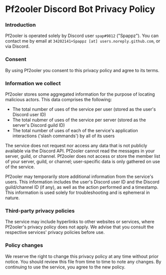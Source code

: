# Pf2ooler Discord Bot Privacy Policy

### Introduction

Pf2ooler is operated solely by Discord user `spap#9812` ("Spappz"). You can contact me by email at `34202141+Spappz [at] users.noreply.github.com`, or via Discord.

### Consent

By using Pf2ooler you consent to this privacy policy and agree to its terms.

### Information we collect

Pf2ooler stores some aggregated information for the purpose of locating malicious actors. This data comprises the following:

- The total number of uses of the service per user (stored as the user's Discord user ID)
- The total nubmer of uses of the service per server (stored as the server's Discord guild ID)
- The total number of uses of each of the service's application interactions ('slash commands') by all of its users

The service does not request nor access any data that is not publicly available via the Discord API. Pf2ooler cannot read the messages in your server, guild, or channel. Pf2ooler does not access or store the member list of your server, guild, or channel; user-specific data is only gathered on use of the service.

Pf2ooler may temporarily store additional information from the service's users. This information includes the user's Discord user ID and the Discord guild/channel ID (if any), as well as the action performed and a timestamp. This information is used solely for troubleshooting and is ephemeral in nature.

### Third-party privacy policies

The service may include hyperlinks to other websites or services, where Pf2ooler's privacy policy does not apply. We advise that you consult the respective services' privacy policies before use.

### Policy changes

We reserve the right to change this privacy policy at any time without prior notice. You should review this file from time to time to note any changes. By continuing to use the service, you agree to the new policy.
